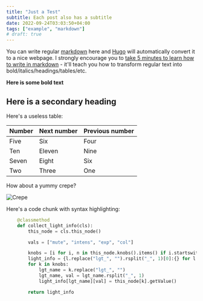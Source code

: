 ```yaml
---
title: "Just a Test"
subtitle: Each post also has a subtitle
date: 2022-09-24T03:03:50+04:00
tags: ["example", "markdown"]
# draft: true
---
```


You can write regular [markdown](http://markdowntutorial.com/) here and [Hugo](https://gohugo.io) will automatically convert it to a nice webpage.  I strongly encourage you to [take 5 minutes to learn how to write in markdown](http://markdowntutorial.com/) - it'll teach you how to transform regular text into bold/italics/headings/tables/etc.

**Here is some bold text**

## Here is a secondary heading

Here's a useless table:
 
| Number | Next number | Previous number |
| :------ |:--- | :--- |
| Five | Six | Four |
| Ten | Eleven | Nine |
| Seven | Eight | Six |
| Two | Three | One |
 

How about a yummy crepe?

![Crepe](http://s3-media3.fl.yelpcdn.com/bphoto/cQ1Yoa75m2yUFFbY2xwuqw/348s.jpg)

Here's a code chunk with syntax highlighting:

```python
    @classmethod
    def collect_light_info(cls):
        this_node = cls.this_node()

        vals = ["mute", "intens", "exp", "col"]

        knobs = [i for i, n in this_node.knobs().items() if i.startswith("lgt_") and i.rsplit("_", 1)[1] in vals]
        light_info = {l.replace("lgt_", "").rsplit("_", 1)[0]:{} for l in knobs}
        for k in knobs:
            lgt_name = k.replace("lgt_", "")
            lgt_name, val = lgt_name.rsplit("_", 1)
            light_info[lgt_name][val] = this_node[k].getValue()

        return light_info
```